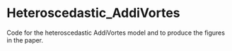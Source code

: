 # Heteroscedastic_AddiVortes
Code for the heteroscedastic AddiVortes model and to produce the figures in the paper.
